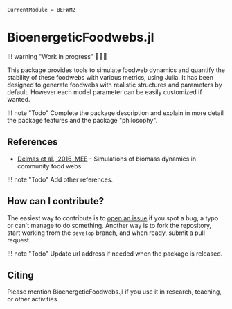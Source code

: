 ```@meta
CurrentModule = BEFWM2
```

# BioenergeticFoodwebs.jl

!!! warning "Work in progress"
    🚧🚧🚧

This package provides tools to simulate foodweb dynamics
and quantify the stability of these foodwebs with various metrics, using Julia.
It has been designed to generate foodwebs
with realistic structures and parameters by default.
However each model parameter can be easily customized if wanted.

!!! note "Todo"
    Complete the package description and explain in more detail the package features and the
    package "philosophy".

## References

- [Delmas et al., 2016, MEE](https://doi.org/10.1111/2041-210X.12713) -
    Simulations of biomass dynamics in community food webs

!!! note "Todo"
    Add other references.

## How can I contribute?

The easiest way to contribute is to [open an issue](https://github.com/BecksLab/BEFWM2/issues)
if you spot a bug, a typo or can't manage to do something.
Another way is to fork the repository,
start working from the `develop` branch,
and when ready, submit a pull request.

!!! note "Todo"
    Update url address if needed when the package is released.

## Citing

Please mention BioenergeticFoodwebs.jl
if you use it in research, teaching, or other activities.
